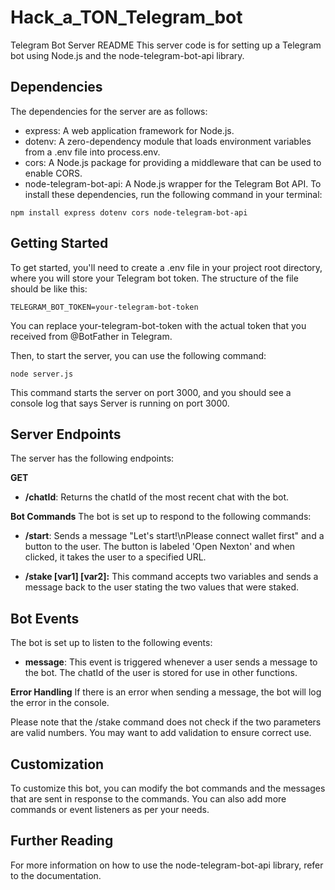 # Hack_a_TON_Telegram_bot

Telegram Bot Server README
This server code is for setting up a Telegram bot using Node.js and the node-telegram-bot-api library.

## Dependencies
The dependencies for the server are as follows:

- express: A web application framework for Node.js.
- dotenv: A zero-dependency module that loads environment variables from a .env file into process.env.
- cors: A Node.js package for providing a middleware that can be used to enable CORS.
- node-telegram-bot-api: A Node.js wrapper for the Telegram Bot API.
To install these dependencies, run the following command in your terminal:

```
npm install express dotenv cors node-telegram-bot-api
```

## Getting Started
To get started, you'll need to create a .env file in your project root directory, where you will store your Telegram bot token. The structure of the file should be like this:

```
TELEGRAM_BOT_TOKEN=your-telegram-bot-token
```

You can replace your-telegram-bot-token with the actual token that you received from @BotFather in Telegram.

Then, to start the server, you can use the following command:

```
node server.js
```

This command starts the server on port 3000, and you should see a console log that says Server is running on port 3000.

## Server Endpoints
The server has the following endpoints:

**GET**
- **/chatId**: Returns the chatId of the most recent chat with the bot.

**Bot Commands**
The bot is set up to respond to the following commands:
- **/start**: Sends a message "Let's start!\nPlease connect wallet first" and a button to the user. The button is labeled 'Open Nexton' and when clicked, it takes the user to a specified URL.

- **/stake [var1] [var2]:** This command accepts two variables and sends a message back to the user stating the two values that were staked.

## Bot Events
The bot is set up to listen to the following events:

- **message**: This event is triggered whenever a user sends a message to the bot. The chatId of the user is stored for use in other functions.

**Error Handling**
If there is an error when sending a message, the bot will log the error in the console.

Please note that the /stake command does not check if the two parameters are valid numbers. You may want to add validation to ensure correct use.

## Customization
To customize this bot, you can modify the bot commands and the messages that are sent in response to the commands. You can also add more commands or event listeners as per your needs.

## Further Reading
For more information on how to use the node-telegram-bot-api library, refer to the documentation.
